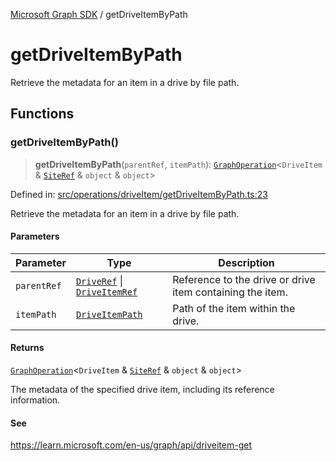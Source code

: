 [Microsoft Graph SDK](README.md) / getDriveItemByPath

# getDriveItemByPath

Retrieve the metadata for an item in a drive by file path.

## Functions

### getDriveItemByPath()

> **getDriveItemByPath**(`parentRef`, `itemPath`): [`GraphOperation`](GraphOperation.md#graphoperation)\<`DriveItem` & [`SiteRef`](Site-1.md#siteref) & `object` & `object`\>

Defined in: [src/operations/driveItem/getDriveItemByPath.ts:23](https://github.com/Future-Secure-AI/microsoft-graph/blob/main/src/operations/driveItem/getDriveItemByPath.ts#L23)

Retrieve the metadata for an item in a drive by file path.

#### Parameters

| Parameter | Type | Description |
| ------ | ------ | ------ |
| `parentRef` | [`DriveRef`](Drive-1.md#driveref) \| [`DriveItemRef`](DriveItem-1.md#driveitemref) | Reference to the drive or drive item containing the item. |
| `itemPath` | [`DriveItemPath`](DriveItem-1.md#driveitempath) | Path of the item within the drive. |

#### Returns

[`GraphOperation`](GraphOperation.md#graphoperation)\<`DriveItem` & [`SiteRef`](Site-1.md#siteref) & `object` & `object`\>

The metadata of the specified drive item, including its reference information.

#### See

https://learn.microsoft.com/en-us/graph/api/driveitem-get
